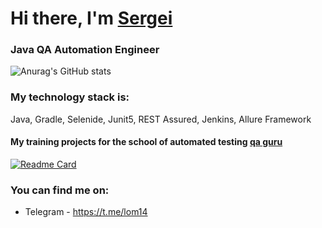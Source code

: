 <h1>Hi there, I'm <a href="(https://github.com/AlyonaEfros)" target="_blank">Sergei</a> 
<h3>Java QA Automation Engineer</h3>

<!--
**SLomako/SLomako** is a ✨ _special_ ✨ repository because its `README.md` (this file) appears on your GitHub profile.
-->

![Anurag's GitHub stats](https://github-readme-stats.vercel.app/api?username=SLomako&show_icons=true&bg_color=00000000)

 ### My technology stack is:

Java, Gradle, Selenide, Junit5, REST Assured, Jenkins, Allure Framework
 
 #### My training projects for the school of automated testing [qa guru](https://qa.guru/)
 
[![Readme Card](https://github-readme-stats.vercel.app/api/pin/?username=SLomako&repo=github-tester&theme=solarized-light)](https://github.com/Slomako/github-tester)

 
### You can find me on:

+  Telegram - https://t.me/lom14
